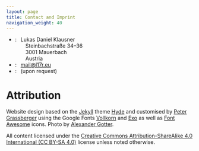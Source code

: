 ```yaml
---
layout: page
title: Contact and Imprint
navigation_weight: 40
---
```


<ul class="contact">
    <li>
        <i class="fas fa-envelope"></i>:
        &ensp;Lukas Daniel Klausner<br />
        &emsp;&emsp;Steinbachstraße 34–36<br />
        &emsp;&emsp;3001 Mauerbach<br />
        &emsp;&emsp;Austria
    </li>
    <li>
        <i class="fas fa-at"></i>:
        &ensp;<a href="mailto:mail@l17r.eu">mail@l17r.eu</a>
        </li>
    <li>
        <i class="fas fa-phone fa-flip-horizontal"></i>:
        &ensp;(upon request)
    </li>
</ul>

# Attribution

Website design based on the [Jekyll](https://jekyllrb.com) theme [Hyde](http://hyde.getpoole.com) and customised by [Peter Grassberger](https://petergrassberger.com) using the Google Fonts [Vollkorn](https://fonts.google.com/specimen/Vollkorn) and [Exo](https://fonts.google.com/specimen/Exo) as well as [Font Awesome](https://fontawesome.com/) icons. Photo by [Alexander Gotter](http://alexandergotter.com).

All content licensed under the [Creative Commons Attribution-ShareAlike 4.0 International (CC BY-SA 4.0)](https://creativecommons.org/licenses/by-sa/4.0/) license unless noted otherwise.
